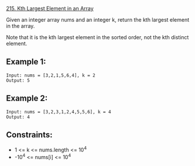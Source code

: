 [215. Kth Largest Element in an Array](https://leetcode-cn.com/problems/kth-largest-element-in-an-array/)

Given an integer array nums and an integer k, return the kth largest element in the array.

Note that it is the kth largest element in the sorted order, not the kth distinct element.

## Example 1:
```
Input: nums = [3,2,1,5,6,4], k = 2
Output: 5
```

## Example 2:
```
Input: nums = [3,2,3,1,2,4,5,5,6], k = 4
Output: 4
```

## Constraints:
* 1 <= k <= nums.length <= 10<sup>4</sup>
* -10<sup>4</sup> <= nums[i] <= 10<sup>4</sup>